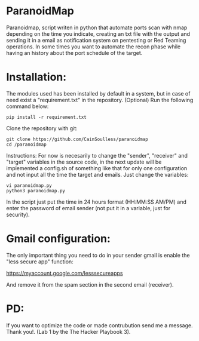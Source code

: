 # ParanoidMap
Paranoidmap, script writen in python that automate ports scan with nmap depending on the time you indicate, creating an txt file with the output and sending it in a email as notification system on pentesting or Red Teaming operations. In some times you want to automate the recon phase while having an history about the port schedule of the target.

# Installation:

The modules used has been installed by default in a system, but in case of need exist a "requirement.txt" in the repository. (Optional) Run the following command below:
```
pip install -r requirement.txt
```
Clone the repository with git:
```
git clone https://github.com/CainSoulless/paranoidmap
cd /paranoidmap
```
Instructions: For now is necesarily to change the "sender", "receiver" and "target" variables in the source code, in the next update will be implemented a config.sh of something like that for only one configuration and not input all the time the target and emails. Just change the variables:
```
vi paranoidmap.py
python3 paranoidmap.py
```
In the script just put the time in 24 hours format (HH:MM:SS AM/PM) and enter the password of email sender (not put it in a variable, just for security).

# Gmail configuration: 
The only important thing you need to do in your sender gmail is enable the "less secure app" function:

https://myaccount.google.com/lesssecureapps

And remove it from the spam section in the second email (receiver).

# PD:
If you want to optimize the code or made contrubution send me a message. Thank you!.
(Lab 1 by the The Hacker Playbook 3).
